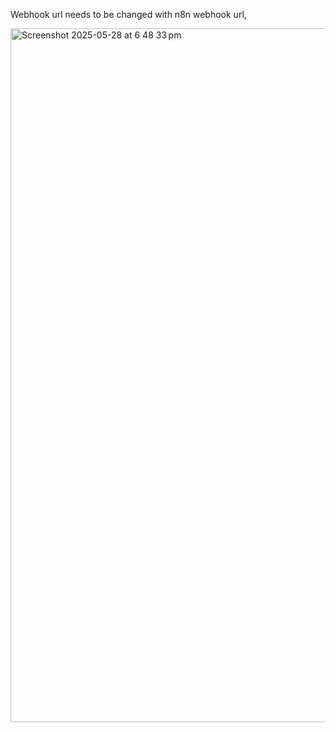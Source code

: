 Webhook url needs to be changed with n8n webhook url, 


<img width="1110" alt="Screenshot 2025-05-28 at 6 48 33 pm" src="https://github.com/user-attachments/assets/9b318d44-761f-4b25-a453-fa5349d01f59" />

